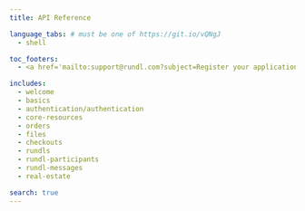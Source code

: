 ```yaml
---
title: API Reference

language_tabs: # must be one of https://git.io/vQNgJ
  - shell

toc_footers:
  - <a href='mailto:support@rundl.com?subject=Register your application'>Register your application</a>

includes:
  - welcome
  - basics
  - authentication/authentication
  - core-resources
  - orders
  - files
  - checkouts
  - rundls
  - rundl-participants
  - rundl-messages
  - real-estate

search: true
---
```



